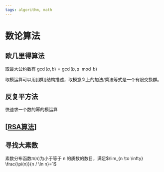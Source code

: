 ```yaml
---
tags: algorithm, math
---
```


# 数论算法

## 欧几里得算法

取最大公约数有 $\operatorname{gcd}(a,b)=\operatorname{gcd}(b, a \mod b)$

取模运算可以用[[群]]结构描述，取模意义上的加法/乘法等式是一个有限交换群。

## 反复平方法

快速求一个数的幂的模运算

## [[RSA算法]]

## 寻找大素数

素数分布函数$\pi(n)$为小于等于 n 的质数的数目，满足$\lim_{n \to \infty} \frac{\pi(n)}{n / \ln n}=1$

[//begin]: # "Autogenerated link references for markdown compatibility"
[群论]: ../../../notes/math/群论.md "群论"
[rsa算法]: RSA算法.md "RSA算法"
[//end]: # "Autogenerated link references"
